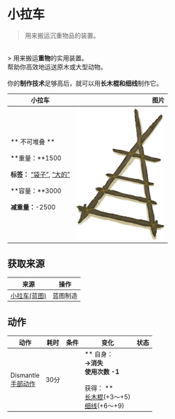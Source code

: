 # 小拉车  
> 用来搬运沉重物品的装置。  
<br>  
> 用来搬运<b>重物</b>的实用装置。<br>帮助你高效地运送原木或大型动物。<br><br>你的<b>制作技术</b>足够高后，就可以用<b>长木棍和细线</b>制作它。  
  
  小拉车  |   图片   
 ----  |  ----:   
 ** 不可堆叠 **<br><br>**重量：**1500<br><br>**标签：**	[“袋子”](tag_Bag.md), [“大的”](tag_Large.md)<br><br>**容量：**3000<br><br>**减重量：**-2500  |  <img decoding="async" src="Sprite/Travois.png" href="a.md" style="max-width:300px;max-height:300px;">   
  
## 获取来源  
来源  |  操作  
----  |  ----  
[小拉车(蓝图)](Bp_Travois.md)  |  蓝图制造  
## 动作  
动作  |  耗时  |  条件  |  变化  |  状态  
----  |  ----  |  ----  |  ----  |  ----  
Dismantle<br>[手部动作](HandAction.md)  |  30分  |    |  ** 自身：**<br>→消失<br>使用次数  -1<br><br>** 获得： **<br>  [长木棍](StickLong.md)(+3～+5)<br>  [细线](CordFiber.md)(+6～+9)<br>  |    


<script>document.title="小拉车 - 卡牌生存百科 Card Survival Wiki";</script>